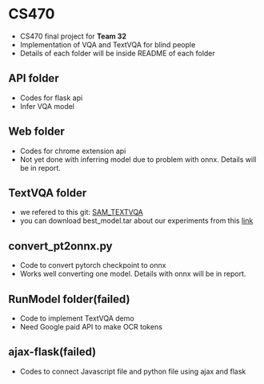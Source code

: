 # CS470
- CS470 final project for **Team 32**
- Implementation of VQA and TextVQA for blind people
- Details of each folder will be inside README of each folder

## API folder 
- Codes for flask api
- Infer VQA model

## Web folder
- Codes for chrome extension api
- Not yet done with inferring model due to problem with onnx. Details will be in report.

## TextVQA folder
- we refered to this git: [SAM_TEXTVQA](https://github.com/yashkant/sam-textvqa/tree/main/data)
- you can download best_model.tar about our experiments from this [link](https://drive.google.com/drive/folders/1seYWDxdAlwcFCU1j7W1EvdG4PoRX9KJX?usp=sharing)

## convert_pt2onnx.py
- Code to convert pytorch checkpoint to onnx
- Works well converting one model. Details with onnx will be in report.

## RunModel folder(failed)
- Code to implement TextVQA demo
- Need Google paid API to make OCR tokens

## ajax-flask(failed)
- Codes to connect Javascript file and python file using ajax and flask
